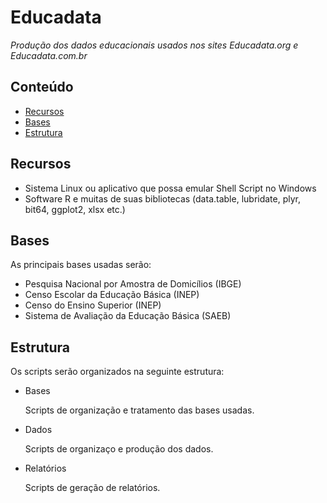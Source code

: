 Educadata
========

_Produção dos dados educacionais usados nos sites Educadata.org e Educadata.com.br_

## Conteúdo

- [Recursos](#recursos)
- [Bases](#bases)
- [Estrutura](#estrutura)

## Recursos

- Sistema Linux ou aplicativo que possa emular Shell Script no Windows
- Software R e muitas de suas bibliotecas (data.table, lubridate, plyr, bit64, ggplot2, xlsx etc.)

## Bases

As principais bases usadas serão:

- Pesquisa Nacional por Amostra de Domicílios (IBGE)
- Censo Escolar da Educação Básica (INEP)
- Censo do Ensino Superior (INEP)
- Sistema de Avaliação da Educação Básica (SAEB)

## Estrutura

  Os scripts serão organizados na seguinte estrutura:

- Bases

  Scripts de organização e tratamento das bases usadas.

- Dados

  Scripts de organizaço e produção dos dados.

- Relatórios

  Scripts de geração de relatórios.

